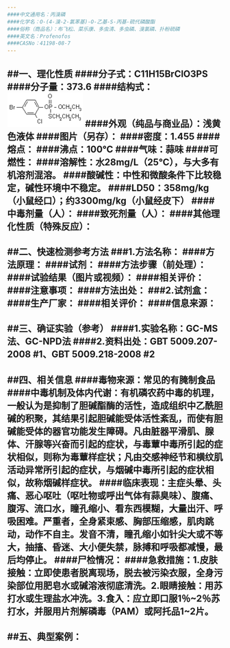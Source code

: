 ```yaml
---
####中文通用名：丙溴磷
####化学名：O-(4-溴-2-氯苯基)-O-乙基-S-丙基-硫代磷酸酯
####俗称（商品名）：布飞松、菜乐康、多虫清、多虫磷、溴氯磷、扑粉硫磷
####英文名：Profenofos
####CASNo：41198-08-7
---
```

##一、理化性质
####分子式：C11H15BrClO3PS
####分子量：373.6
####结构式：![结构式](./assets/duwu/丙溴磷/@0结构式.gif)
####外观（纯品与商业品）：浅黄色液体
####图片（另存）：
####密度：1.455
####熔点：
####沸点：100℃
####气味：蒜味
####可燃性：
####溶解性：水28mg/L（25℃），与大多有机溶剂混溶。
####酸碱性：中性和微酸条件下比较稳定，碱性环境中不稳定。
####LD50：358mg/kg（小鼠经口）；约3300mg/kg（小鼠经皮下）
####中毒剂量（人）：
####致死剂量（人）：
####其他理化性质（特殊反应）：
---
##二、快速检测参考方法
###1.方法名称：
####方法原理：
####试剂：
####方法步骤（前处理）：
####试验结果（图片或视频）：
####相关评价：
####注意事项：
####方法出处：
###2.试剂盒：
####生产厂家：
####相关评价：
####信息来源：
---
##三、确证实验（参考）
####1.实验名称：GC-MS法、GC-NPD法
####2.资料出处：GBT 5009.207-2008 #1、GBT 5009.218-2008 #2
---
##四、相关信息
####毒物来源：常见的有腌制食品
####中毒机制及体内代谢：有机磷农药中毒的机理，一般认为是抑制了胆碱酯酶的活性，造成组织中乙酰胆碱的积聚，其结果引起胆碱能受体活性紊乱，而使有胆碱能受体的器官功能发生障碍。凡由脏器平滑肌、腺体、汗腺等兴奋而引起的症状，与毒蕈中毒所引起的症状相似，则称为毒蕈样症状；凡由交感神经节和横纹肌活动异常所引起的症状，与烟碱中毒所引起的症状相似，故称烟碱样症状。
####临床表现：主症头晕、头痛、恶心呕吐（呕吐物或呼出气体有蒜臭味）、腹痛、腹泻、流口水，瞳孔缩小、看东西模糊，大量出汗、呼吸困难。严重者，全身紧束感、胸部压缩感，肌肉跳动，动作不自主。发音不清，瞳孔缩小如针尖大或不等大，抽搐、昏迷、大小便失禁，脉搏和呼吸都减慢，最后均停止。
####尸检情况：
####急救措施：1.皮肤接触：立即使患者脱离现场，脱去被污染衣服，全身污染部位用肥皂水或碱溶液彻底清洗。2.眼睛接触：用苏打水或生理盐水冲洗。3.食入：应立即口服1％~2％苏打水，并服用片剂解磷毒（PAM）或阿托品1~2片。
---
##五、典型案例：
---
